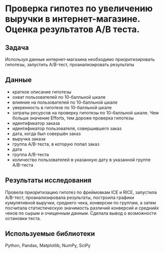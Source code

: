 # Проверка гипотез по увеличению выручки в интернет-магазине. Оценка результатов A/B теста.

## Задача
Используя данные интернет-магазина необходимо приоритизировать гипотезы, запустить A/B-тест, проанализировать результаты
## Данные
- краткое описание гипотезы
- охват пользователей по 10-балльной шкале
- влияние на пользователей по 10-балльной шкале
- уверенность в гипотезе по 10-балльной шкале
- затраты ресурсов на проверку гипотезы по 10-балльной шкале. Чем больше значение Efforts, тем дороже проверка гипотезы
- идентификатор заказа
- идентификатор пользователя, совершившего заказ
- дата, когда был совершён заказ
- выручка заказа
- группа A/B-теста, в которую попал заказ
- дата
- группа A/B-теста
- количество пользователей в указанную дату в указанной группе A/B-теста

## Результаты исследования
Провела приоритизацию гипотез по фреймовкам ICE и RICE, запустила A/B-тест,  проанализировала результаты, построила графики кумулятивной выручки, среднего чека, конверсии по группам, а затем посчитала статистическую значимость различий конверсий и среднийх чеков по сырым и очищенным данным. Сделала вывод о возможности остановки теста.
## Используемые библиотеки
Python, Pandas, Matplotlib, NumPy, SciPy
